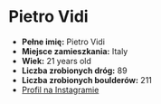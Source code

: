 # Pietro Vidi
- __Pełne imię:__ Pietro Vidi
- __Miejsce zamieszkania:__ Italy
- __Wiek:__ 21 years old
- __Liczba zrobionych dróg:__ 89
- __Liczba zrobionych boulderów:__ 211
- [Profil na Instagramie](https://www.instagram.com/pie.vidi/)
